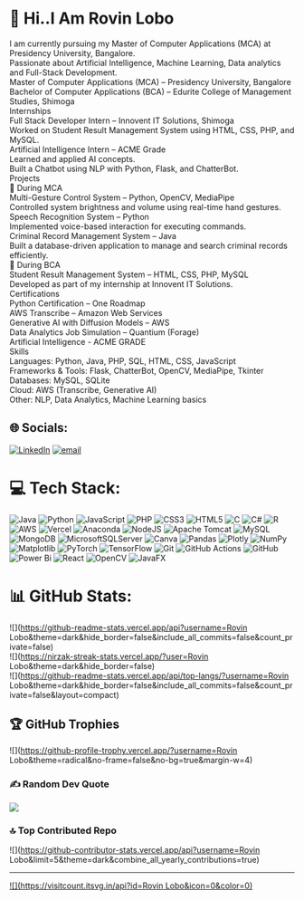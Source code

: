 # 💫 Hi..I Am Rovin Lobo
I am currently pursuing my Master of Computer Applications (MCA) at Presidency University, Bangalore.<br> Passionate about Artificial Intelligence, Machine Learning, Data analytics and Full-Stack Development.<br>Master of Computer Applications (MCA) – Presidency University, Bangalore<br>Bachelor of Computer Applications (BCA) – Edurite College of Management Studies, Shimoga<br>Internships<br>Full Stack Developer Intern – Innovent IT Solutions, Shimoga<br>Worked on Student Result Management System using HTML, CSS, PHP, and MySQL.<br>Artificial Intelligence Intern – ACME Grade<br>Learned and applied AI concepts.<br>Built a Chatbot using NLP with Python, Flask, and ChatterBot.<br>Projects<br>🔹 During MCA<br>Multi-Gesture Control System – Python, OpenCV, MediaPipe<br>Controlled system brightness and volume using real-time hand gestures.<br>Speech Recognition System – Python<br>Implemented voice-based interaction for executing commands.<br>Criminal Record Management System – Java<br>Built a database-driven application to manage and search criminal records efficiently.<br>🔹 During BCA<br>Student Result Management System – HTML, CSS, PHP, MySQL<br>Developed as part of my internship at Innovent IT Solutions.<br> Certifications<br>Python Certification – One Roadmap<br>AWS Transcribe – Amazon Web Services<br>Generative AI with Diffusion Models – AWS<br>Data Analytics Job Simulation – Quantium (Forage)<br>Artificial Intelligence - ACME GRADE<br> Skills<br>Languages: Python, Java, PHP, SQL, HTML, CSS, JavaScript<br>Frameworks & Tools: Flask, ChatterBot, OpenCV, MediaPipe, Tkinter<br>Databases: MySQL, SQLite<br>Cloud: AWS (Transcribe, Generative AI)<br>Other: NLP, Data Analytics, Machine Learning basics<br>


## 🌐 Socials:
[![LinkedIn](https://img.shields.io/badge/LinkedIn-%230077B5.svg?logo=linkedin&logoColor=white)](https://linkedin.com/in/https://www.linkedin.com/in/rovin-lobo) [![email](https://img.shields.io/badge/Email-D14836?logo=gmail&logoColor=white)](mailto:rovinlobo0099@gmail.com) 

# 💻 Tech Stack:
![Java](https://img.shields.io/badge/java-%23ED8B00.svg?style=for-the-badge&logo=openjdk&logoColor=white) ![Python](https://img.shields.io/badge/python-3670A0?style=for-the-badge&logo=python&logoColor=ffdd54) ![JavaScript](https://img.shields.io/badge/javascript-%23323330.svg?style=for-the-badge&logo=javascript&logoColor=%23F7DF1E) ![PHP](https://img.shields.io/badge/php-%23777BB4.svg?style=for-the-badge&logo=php&logoColor=white) ![CSS3](https://img.shields.io/badge/css3-%231572B6.svg?style=for-the-badge&logo=css3&logoColor=white) ![HTML5](https://img.shields.io/badge/html5-%23E34F26.svg?style=for-the-badge&logo=html5&logoColor=white) ![C](https://img.shields.io/badge/c-%2300599C.svg?style=for-the-badge&logo=c&logoColor=white) ![C#](https://img.shields.io/badge/c%23-%23239120.svg?style=for-the-badge&logo=csharp&logoColor=white) ![R](https://img.shields.io/badge/r-%23276DC3.svg?style=for-the-badge&logo=r&logoColor=white) ![AWS](https://img.shields.io/badge/AWS-%23FF9900.svg?style=for-the-badge&logo=amazon-aws&logoColor=white) ![Vercel](https://img.shields.io/badge/vercel-%23000000.svg?style=for-the-badge&logo=vercel&logoColor=white) ![Anaconda](https://img.shields.io/badge/Anaconda-%2344A833.svg?style=for-the-badge&logo=anaconda&logoColor=white) ![NodeJS](https://img.shields.io/badge/node.js-6DA55F?style=for-the-badge&logo=node.js&logoColor=white) ![Apache Tomcat](https://img.shields.io/badge/apache%20tomcat-%23F8DC75.svg?style=for-the-badge&logo=apache-tomcat&logoColor=black) ![MySQL](https://img.shields.io/badge/mysql-4479A1.svg?style=for-the-badge&logo=mysql&logoColor=white) ![MongoDB](https://img.shields.io/badge/MongoDB-%234ea94b.svg?style=for-the-badge&logo=mongodb&logoColor=white) ![MicrosoftSQLServer](https://img.shields.io/badge/Microsoft%20SQL%20Server-CC2927?style=for-the-badge&logo=microsoft%20sql%20server&logoColor=white) ![Canva](https://img.shields.io/badge/Canva-%2300C4CC.svg?style=for-the-badge&logo=Canva&logoColor=white) ![Pandas](https://img.shields.io/badge/pandas-%23150458.svg?style=for-the-badge&logo=pandas&logoColor=white) ![Plotly](https://img.shields.io/badge/Plotly-%233F4F75.svg?style=for-the-badge&logo=plotly&logoColor=white) ![NumPy](https://img.shields.io/badge/numpy-%23013243.svg?style=for-the-badge&logo=numpy&logoColor=white) ![Matplotlib](https://img.shields.io/badge/Matplotlib-%23ffffff.svg?style=for-the-badge&logo=Matplotlib&logoColor=black) ![PyTorch](https://img.shields.io/badge/PyTorch-%23EE4C2C.svg?style=for-the-badge&logo=PyTorch&logoColor=white) ![TensorFlow](https://img.shields.io/badge/TensorFlow-%23FF6F00.svg?style=for-the-badge&logo=TensorFlow&logoColor=white) ![Git](https://img.shields.io/badge/git-%23F05033.svg?style=for-the-badge&logo=git&logoColor=white) ![GitHub Actions](https://img.shields.io/badge/github%20actions-%232671E5.svg?style=for-the-badge&logo=githubactions&logoColor=white) ![GitHub](https://img.shields.io/badge/github-%23121011.svg?style=for-the-badge&logo=github&logoColor=white) ![Power Bi](https://img.shields.io/badge/power_bi-F2C811?style=for-the-badge&logo=powerbi&logoColor=black) ![React](https://img.shields.io/badge/react-%2320232a.svg?style=for-the-badge&logo=react&logoColor=%2361DAFB) ![OpenCV](https://img.shields.io/badge/opencv-%23white.svg?style=for-the-badge&logo=opencv&logoColor=white) ![JavaFX](https://img.shields.io/badge/javafx-%23FF0000.svg?style=for-the-badge&logo=javafx&logoColor=white)
# 📊 GitHub Stats:
![](https://github-readme-stats.vercel.app/api?username=Rovin Lobo&theme=dark&hide_border=false&include_all_commits=false&count_private=false)<br/>
![](https://nirzak-streak-stats.vercel.app/?user=Rovin Lobo&theme=dark&hide_border=false)<br/>
![](https://github-readme-stats.vercel.app/api/top-langs/?username=Rovin Lobo&theme=dark&hide_border=false&include_all_commits=false&count_private=false&layout=compact)

## 🏆 GitHub Trophies
![](https://github-profile-trophy.vercel.app/?username=Rovin Lobo&theme=radical&no-frame=false&no-bg=true&margin-w=4)

### ✍️ Random Dev Quote
![](https://quotes-github-readme.vercel.app/api?type=horizontal&theme=radical)

### 🔝 Top Contributed Repo
![](https://github-contributor-stats.vercel.app/api?username=Rovin Lobo&limit=5&theme=dark&combine_all_yearly_contributions=true)

---
[![](https://visitcount.itsvg.in/api?id=Rovin Lobo&icon=0&color=0)](https://visitcount.itsvg.in)

<!-- Proudly created with GPRM ( https://gprm.itsvg.in ) -->
